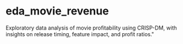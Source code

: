 # eda_movie_revenue
Exploratory data analysis of movie profitability using CRISP-DM, with insights on release timing, feature impact, and profit ratios."
